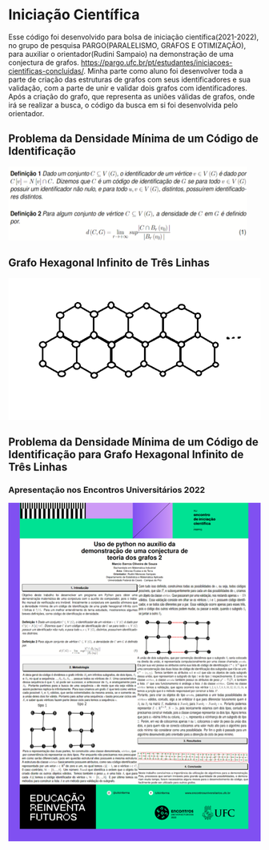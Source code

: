 # Iniciação Científica
Esse código foi desenvolvido para bolsa de iniciação científica(2021-2022), no grupo de pesquisa PARGO(PARALELISMO, GRAFOS E OTIMIZAÇÃO), para auxiliar o orientador(Rudini Sampaio) na demonstração de uma conjectura de grafos. https://pargo.ufc.br/pt/estudantes/iniciacoes-cientificas-concluidas/. Minha parte como aluno foi desenvolver toda a parte de criação das estruturas de grafos com seus identificadores e sua validação, com a parte de unir e validar dois grafos com identificadores. Após a criação do grafo, que representa as uniões válidas de grafos, onde irá se realizar a busca, o código da busca em si foi desenvolvida pelo orientador.

## Problema da Densidade Mínima de um Código de Identificação
![GHITL](https://github.com/MarcioB1999/Iniciacao_cientifica/blob/main/Definicao.png)

## Grafo Hexagonal Infinito de Três Linhas
![GHITL](https://github.com/MarcioB1999/Iniciacao_cientifica/blob/main/Grafo%20Hexagonal%20de%20Tres%20Linhas%20Infinitos.png)

## Problema da Densidade Mínima de um Código de Identificação para Grafo Hexagonal Infinito de Três Linhas
### Apresentação nos Encontros Universitários 2022
![GHITL](https://github.com/MarcioB1999/Iniciacao_cientifica/blob/main/ApresentacaoEU.png)
